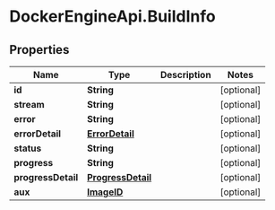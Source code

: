 # DockerEngineApi.BuildInfo

## Properties

Name | Type | Description | Notes
------------ | ------------- | ------------- | -------------
**id** | **String** |  | [optional] 
**stream** | **String** |  | [optional] 
**error** | **String** |  | [optional] 
**errorDetail** | [**ErrorDetail**](ErrorDetail.md) |  | [optional] 
**status** | **String** |  | [optional] 
**progress** | **String** |  | [optional] 
**progressDetail** | [**ProgressDetail**](ProgressDetail.md) |  | [optional] 
**aux** | [**ImageID**](ImageID.md) |  | [optional] 


